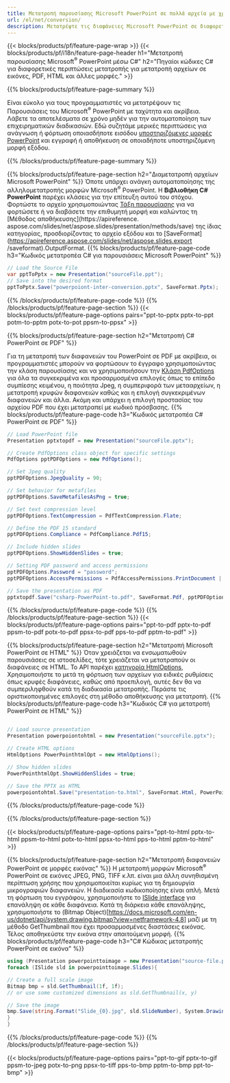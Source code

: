 ```yaml
---
title: Μετατροπή παρουσίασης Microsoft PowerPoint σε πολλά αρχεία με χρήση C#
url: /el/net/conversion/
description: Μετατρέψτε τις διαφάνειες Microsoft PowerPoint σε διαφορετικά αρχεία, συμπεριλαμβανομένων των μορφών PDF, HTML και εικόνας σε πλατφόρμες .NET Framework, .NET Core, Windows Azure, Mono ή Xamarin.
---
```


{{< blocks/products/pf/feature-page-wrap >}}
{{< blocks/products/pf/i18n/feature-page-header h1="Μετατροπή παρουσίασης Microsoft<sup>®</sup> PowerPoint μέσω C#" h2="Πηγαίοι κώδικες C# για διαφορετικές περιπτώσεις μετατροπής για μετατροπή αρχείων σε εικόνες, PDF, HTML και άλλες μορφές." >}}

{{% blocks/products/pf/feature-page-summary %}}

Είναι εύκολο για τους προγραμματιστές να μετατρέψουν τις Παρουσιάσεις του Microsoft<sup>®</sup> PowerPoint με ταχύτητα και ακρίβεια. Λάβετε τα αποτελέσματα σε χρόνο μηδέν για την αυτοματοποίηση των επιχειρηματικών διαδικασιών. Εδώ συζητάμε μερικές περιπτώσεις για ανάγνωση ή φόρτωση οποιασδήποτε εισόδου [υποστηριζόμενες μορφές PowerPoint](https://docs.aspose.com/slides/net/supported-file-formats/) και εγγραφή ή αποθήκευση σε οποιαδήποτε υποστηριζόμενη μορφή εξόδου. 

{{% /blocks/products/pf/feature-page-summary  %}}

{{% blocks/products/pf/feature-page-section  h2="Διαμετατροπή αρχείων Microsoft PowerPoint" %}}
Όποτε υπάρχει ανάγκη αυτοματοποίησης της αλληλομετατροπής μορφών Microsoft<sup>®</sup> PowerPoint. Η **Βιβλιοθήκη C# PowerPoint** παρέχει κλάσεις για την επίτευξη αυτού του στόχου. Φορτώστε το αρχείο χρησιμοποιώντας [Τάξη παρουσίασης](https://apireference.aspose.com/net/slides/aspose.slides/presentation) για να φορτώσετε ή να διαβάσετε την επιθυμητή μορφή και καλώντας τη [Μέθοδος αποθήκευσης](https://apireference. aspose.com/slides/net/aspose.slides/presentation/methods/save) της ίδιας κατηγορίας, προσδιορίζοντας το αρχείο εξόδου και το [SaveFormat](https://apireference.aspose.com/slides/net/aspose.slides.export /saveformat).OutputFormat. 
{{% blocks/products/pf/feature-page-code h3="Κωδικός μετατροπέα C# για παρουσιάσεις Microsoft PowerPoint" %}}

```cs
// Load the Source File
var pptToPptx = new Presentation("sourceFile.ppt");
// Save into the desired format
pptToPptx.Save("powerpoiont-inter-conversion.pptx", SaveFormat.Pptx);   
```
{{% /blocks/products/pf/feature-page-code  %}}
{{% /blocks/products/pf/feature-page-section %}}
{{< blocks/products/pf/feature-page-options pairs="ppt-to-pptx pptx-to-ppt potm-to-pptm potx-to-pot ppsm-to-ppsx" >}}


{{% blocks/products/pf/feature-page-section  h2="Μετατροπή C# PowerPoint σε PDF" %}}

Για τη μετατροπή των διαφανειών του PowerPoint σε PDF με ακρίβεια, οι προγραμματιστές μπορούν να φορτώσουν το έγγραφο χρησιμοποιώντας την κλάση παρουσίασης και να χρησιμοποιήσουν την [Κλάση PdfOptions](https://apireference.aspose.com/slides/net/aspose.slides.export/pdfoptions) για όλα τα συγκεκριμένα και προσαρμοσμένα επιλογές όπως το επίπεδο συμπίεσης κειμένου, η ποιότητα Jpeg, η συμπεριφορά των μετααρχείων, η μετατροπή κρυφών διαφανειών καθώς και η επιλογή συγκεκριμένων διαφανειών και άλλα. Ακόμη και υπάρχει η επιλογή προστασίας του αρχείου PDF που έχει μετατραπεί με κωδικό πρόσβασης.
{{% blocks/products/pf/feature-page-code h3="Κωδικός μετατροπέα C# PowerPoint σε PDF" %}}

```cs
// Load PowerPoint file
Presentation pptxtopdf = new Presentation("sourceFile.pptx");

// Create PdfOptions class object for specific settings
PdfOptions pptPDFOptions = new PdfOptions();

// Set Jpeg quality
pptPDFOptions.JpegQuality = 90;

// Set behavior for metafiles
pptPDFOptions.SaveMetafilesAsPng = true;

// Set text compression level
pptPDFOptions.TextCompression = PdfTextCompression.Flate;

// Define the PDF 15 standard
pptPDFOptions.Compliance = PdfCompliance.Pdf15;

// Include hidden slides
pptPDFOptions.ShowHiddenSlides = true;

// Setting PDF password and access permissions
pptPDFOptions.Password = "password";
pptPDFOptions.AccessPermissions = PdfAccessPermissions.PrintDocument | PdfAccessPermissions.HighQualityPrint;

// Save the presentation as PDF
pptxtopdf.Save("csharp-PowerPoint-to.pdf", SaveFormat.Pdf, pptPDFOptions);

```
{{% /blocks/products/pf/feature-page-code  %}}
{{% /blocks/products/pf/feature-page-section %}}
{{< blocks/products/pf/feature-page-options pairs="ppt-to-pdf pptx-to-pdf ppsm-to-pdf potx-to-pdf ppsx-to-pdf pps-to-pdf pptm-to-pdf" >}}


{{% blocks/products/pf/feature-page-section  h2="Μετατροπή Microsoft PowerPoint σε HTML" %}}
Όταν χρειάζεται να ενσωματωθούν παρουσιάσεις σε ιστοσελίδες, τότε χρειάζεται να μετατραπούν οι διαφάνειες σε HTML. Το API παρέχει [κατηγορία HtmlOptions](https://apireference.aspose.com/slides/net/aspose.slides.export/htmloptions), Χρησιμοποιήστε το μετά τη φόρτωση των αρχείων για ειδικές ρυθμίσεις όπως κρυφές διαφάνειες, καθώς από προεπιλογή, αυτές δεν θα να συμπεριληφθούν κατά τη διαδικασία μετατροπής. Περάστε τις οριστικοποιημένες επιλογές στη μέθοδο αποθήκευσης για μετατροπή.
{{% blocks/products/pf/feature-page-code h3="Κωδικός C# για μετατροπή PowerPoint σε HTML" %}}

```cs

// Load source presentation 
Presentation powerpoiontohtml = new Presentation("sourceFile.pptx");

// Create HTML options
HtmlOptions PowerPointhtmlOpt = new HtmlOptions();

// Show hidden slides
PowerPointhtmlOpt.ShowHiddenSlides = true;

// Save the PPTX as HTML
powerpoiontohtml.Save("presentation-to.html", SaveFormat.Html, PowerPointhtmlOpt); 

```
{{% /blocks/products/pf/feature-page-code %}}

{{% /blocks/products/pf/feature-page-section %}}

{{< blocks/products/pf/feature-page-options pairs="ppt-to-html pptx-to-html ppsm-to-html potx-to-html ppsx-to-html pps-to-html pptm-to-html" >}}

{{% blocks/products/pf/feature-page-section  h2="Μετατροπή διαφανειών PowerPoint σε μορφές εικόνας" %}}
Η μετατροπή μορφών Microsoft<sup>®</sup> PowerPoint σε εικόνες JPEG, PNG, TIFF κ.λπ. είναι μια άλλη συνηθισμένη περίπτωση χρήσης που χρησιμοποιείται κυρίως για τη δημιουργία μικρογραφιών διαφανειών. Η διαδικασία κωδικοποίησης είναι απλή. Μετά τη φόρτωση του εγγράφου, χρησιμοποιήστε το [ISlide interface](https://apireference.aspose.com/net/slides/aspose.slides/islide) για επανάληψη σε κάθε διαφάνεια. Κατά τη διάρκεια κάθε επανάληψης, χρησιμοποιήστε το (Bitmap Object)[https://docs.microsoft.com/en-us/dotnet/api/system.drawing.bitmap?view=netframework-4.8] μαζί με τη μέθοδο GetThumbnail που έχει προσαρμοσμένες διαστάσεις εικόνας. Τέλος αποθηκεύστε την εικόνα στην απαιτούμενη μορφή.
{{% blocks/products/pf/feature-page-code h3="C# Κώδικας μετατροπής PowerPoint σε εικόνα" %}}
```cs
using (Presentation powerpointtoimage = new Presentation("source-file.ppt")){
foreach (ISlide sld in powerpointtoimage.Slides){

// Create a full scale image
Bitmap bmp = sld.GetThumbnail(1f, 1f);
// or use some customized dimensions as sld.GetThumbnail(x, y)

// Save the image
bmp.Save(string.Format("Slide_{0}.jpg", sld.SlideNumber), System.Drawing.Imaging.ImageFormat.Jpeg);
}
}
```
{{% /blocks/products/pf/feature-page-code %}}
{{% /blocks/products/pf/feature-page-section %}}

{{< blocks/products/pf/feature-page-options pairs="ppt-to-gif pptx-to-gif ppsm-to-jpeg potx-to-png ppsx-to-tiff pps-to-bmp pptm-to-bmp ppt-to-bmp" >}}